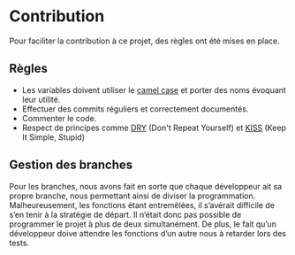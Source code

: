 # Contribution
Pour faciliter la contribution à ce projet, des règles ont été mises en place.

## Règles 
- Les variables doivent utiliser le <a href="https://fr.wikipedia.org/wiki/Camel_case">camel case</a> et porter des noms évoquant leur utilité.
- Effectuer des commits réguliers et correctement documentés.
- Commenter le code.
- Respect de principes comme <a href="https://fr.wikipedia.org/wiki/Ne_vous_r%C3%A9p%C3%A9tez_pas">DRY</a> (Don't Repeat Yourself) et <a href="https://fr.wikipedia.org/wiki/Principe_KISS">KISS</a> (Keep It Simple, Stupid)

## Gestion des branches
Pour les branches, nous avons fait en sorte que chaque développeur ait sa propre branche, nous permettant ainsi de diviser la programmation.
Malheureusement, les fonctions étant entremêlées, il s’avérait difficile de s’en tenir à la stratégie de départ. Il n’était donc pas possible de programmer le projet à plus de deux simultanément. De plus, le fait qu’un développeur doive attendre les fonctions d’un autre nous à retarder lors des tests. 

